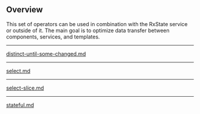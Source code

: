 ## Overview

This set of operators can be used in combination with the RxState service or outside of it. The main goal is to optimize data transfer between components, services, and templates.

---

[distinct-until-some-changed.md](https://raw.githubusercontent.com/rx-angular/rx-angular/main/libs/state/docs/api/operators/distinct-until-some-changed.md ':include')

---

[select.md](https://raw.githubusercontent.com/rx-angular/rx-angular/main/libs/state/docs/api/operators/select.md ':include')

---

[select-slice.md](https://raw.githubusercontent.com/rx-angular/rx-angular/main/libs/state/docs/api/operators/select-slice.md ':include')

---

[stateful.md](https://raw.githubusercontent.com/rx-angular/rx-angular/main/libs/state/docs/api/operators/stateful.md ':include')
